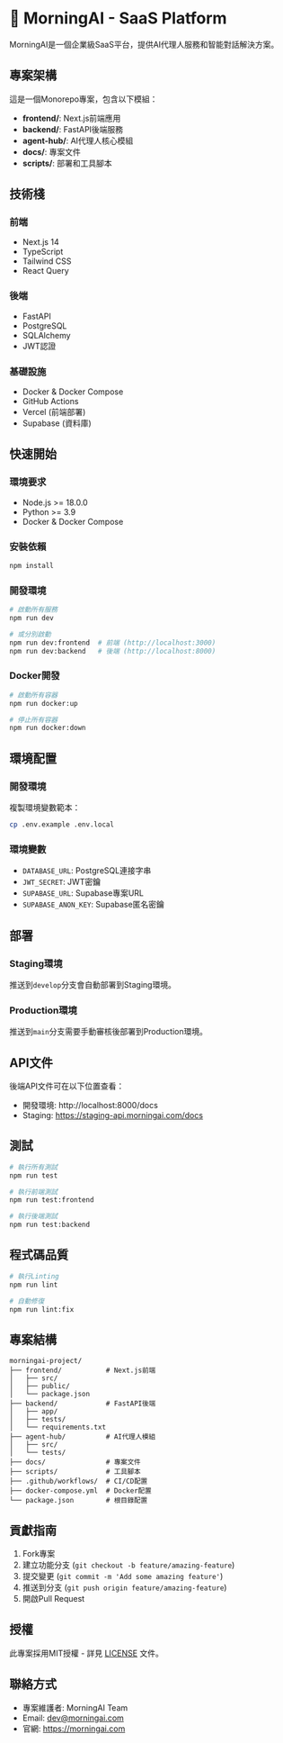 # 🌅 MorningAI - SaaS Platform

MorningAI是一個企業級SaaS平台，提供AI代理人服務和智能對話解決方案。

## 專案架構

這是一個Monorepo專案，包含以下模組：

- **frontend/**: Next.js前端應用
- **backend/**: FastAPI後端服務
- **agent-hub/**: AI代理人核心模組
- **docs/**: 專案文件
- **scripts/**: 部署和工具腳本

## 技術棧

### 前端
- Next.js 14
- TypeScript
- Tailwind CSS
- React Query

### 後端
- FastAPI
- PostgreSQL
- SQLAlchemy
- JWT認證

### 基礎設施
- Docker & Docker Compose
- GitHub Actions
- Vercel (前端部署)
- Supabase (資料庫)

## 快速開始

### 環境要求
- Node.js >= 18.0.0
- Python >= 3.9
- Docker & Docker Compose

### 安裝依賴
```bash
npm install
```

### 開發環境
```bash
# 啟動所有服務
npm run dev

# 或分別啟動
npm run dev:frontend  # 前端 (http://localhost:3000)
npm run dev:backend   # 後端 (http://localhost:8000)
```

### Docker開發
```bash
# 啟動所有容器
npm run docker:up

# 停止所有容器
npm run docker:down
```

## 環境配置

### 開發環境
複製環境變數範本：
```bash
cp .env.example .env.local
```

### 環境變數
- `DATABASE_URL`: PostgreSQL連接字串
- `JWT_SECRET`: JWT密鑰
- `SUPABASE_URL`: Supabase專案URL
- `SUPABASE_ANON_KEY`: Supabase匿名密鑰

## 部署

### Staging環境
推送到`develop`分支會自動部署到Staging環境。

### Production環境
推送到`main`分支需要手動審核後部署到Production環境。

## API文件

後端API文件可在以下位置查看：
- 開發環境: http://localhost:8000/docs
- Staging: https://staging-api.morningai.com/docs

## 測試

```bash
# 執行所有測試
npm run test

# 執行前端測試
npm run test:frontend

# 執行後端測試
npm run test:backend
```

## 程式碼品質

```bash
# 執行Linting
npm run lint

# 自動修復
npm run lint:fix
```

## 專案結構

```
morningai-project/
├── frontend/           # Next.js前端
│   ├── src/
│   ├── public/
│   └── package.json
├── backend/            # FastAPI後端
│   ├── app/
│   ├── tests/
│   └── requirements.txt
├── agent-hub/          # AI代理人模組
│   ├── src/
│   └── tests/
├── docs/               # 專案文件
├── scripts/            # 工具腳本
├── .github/workflows/  # CI/CD配置
├── docker-compose.yml  # Docker配置
└── package.json        # 根目錄配置
```

## 貢獻指南

1. Fork專案
2. 建立功能分支 (`git checkout -b feature/amazing-feature`)
3. 提交變更 (`git commit -m 'Add some amazing feature'`)
4. 推送到分支 (`git push origin feature/amazing-feature`)
5. 開啟Pull Request

## 授權

此專案採用MIT授權 - 詳見 [LICENSE](LICENSE) 文件。

## 聯絡方式

- 專案維護者: MorningAI Team
- Email: dev@morningai.com
- 官網: https://morningai.com


